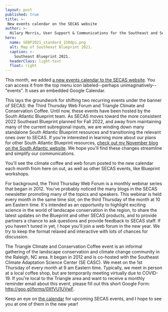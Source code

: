 ```yaml
---
layout: post
published: true
title: >-
 New events calendar on the SECAS website
author: >-
  Hilary Morris, User Support & Communications for the Southeast and South Atlantic Blueprints
hero:
  name: SEBP2021_standard_150dpi.png
  alt: Map of Southeast Blueprint 2021.
  caption: >-
    Southeast Blueprint 2021.
  headerClass: light-text
  float: right
---
```

This month, we added [a new events calendar to the SECAS website](secassoutheast.org/events). You can access it from the top menu icon labeled--perhaps unimaginatively--"events". It uses an embedded Google Calendar.

This lays the groundwork for shifting two recurring events under the banner of SECAS: the Third Thursday Web Forum and Triangle Climate and Conservation Coffee. Until now, these events have been hosted by the South Atlantic Blueprint team. As SECAS moves toward the more consistent 2022 Southeast Blueprint planned for Fall 2022, and away from maintaining many of the current subregional inputs, we are winding down many standalone South Atlantic Blueprint resources and transitioning the relevant ones over to SECAS.<!--more--> If you're interested in learning more about our plans for other South Atlantic Blueprint resources, [check out my November blog on the South Atlantic website](https://www.southatlanticlcc.org/2021/11/05/what-does-the-new-2022-southeast-blueprint-approach-mean-for-the-south-atlantic-blueprint/). We hope you'll find these changes streamline and simplify our communications.

You'll see the climate coffee and web forum posted to the new calendar each month from here on out, as well as other SECAS events, like Blueprint workshops.

For background, the Third Thursday Web Forum is a monthly webinar series that began in 2012. You've probably noticed the many blogs in the SECAS newsletter promoting many of the topics and speakers. This webinar is held every month in the same time slot, on the third Thursday of the month at 10 am Eastern time. It's intended as an opportunity to highlight exciting science in the world of landscape conservation in the region, to share the latest updates on the Blueprint and other SECAS products, and to provide partners a chance to ask questions and provide feedback to SECAS staff. If you haven't tuned in yet, I hope you'll join a web forum in the new year. We try to keep the format relaxed and interactive with lots of chances for discussion.

The Triangle Climate and Conservation Coffee event is an informal gathering of the landscape conservation and climate change community in the Raleigh, NC area. It began in 2012 and is co-hosted with the Southeast Climate Adaptation Science Center (SE CASC). We meet on the 1st Thursday of every month at 9 am Eastern time. Typically, we meet in person at a local coffee shop, but are temporarily meeting virtually due to COVID-19. If you're local to the Triangle area and want to receive a monthly reminder email about this event, please fill out this short Google Form: http://goo.gl/forms/0XfVU1UVwF.

Keep an eye on [the calendar](secassoutheast.org/calendar) for upcoming SECAS events, and I hope to see you at one of them in the new year!
